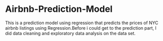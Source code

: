 # Airbnb-Prediction-Model
This is a prediction model using regression that predicts the prices of NYC airbnb listings using Regression.Before i could get to the prediction part, I did data cleaning and exploratory data analysis on the data set.
